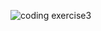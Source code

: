 
![coding exercise3](https://github.com/user-attachments/assets/9bac0177-cb07-4b90-aa56-08d7f98d2bb5)
